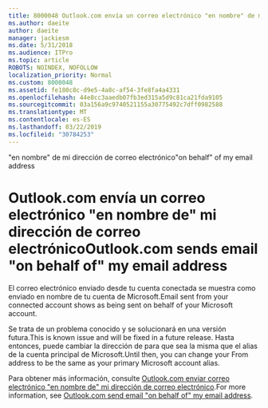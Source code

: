```yaml
---
title: 8000048 Outlook.com envía un correo electrónico "en nombre" de mi dirección de correo electrónico
ms.author: daeite
author: daeite
manager: jackiesm
ms.date: 5/31/2018
ms.audience: ITPro
ms.topic: article
ROBOTS: NOINDEX, NOFOLLOW
localization_priority: Normal
ms.custom: 8000048
ms.assetid: fe180c8c-d9e5-4a8c-af54-3fe8fa4a4331
ms.openlocfilehash: 44e8cc3aaedb07fb3ed315a5d9c81ca21fda9105
ms.sourcegitcommit: 03a156a9c9740521155a30775492c7dff0982588
ms.translationtype: MT
ms.contentlocale: es-ES
ms.lasthandoff: 03/22/2019
ms.locfileid: "30784253"
---
```

<span data-ttu-id="64def-102">"en nombre" de mi dirección de correo electrónico</span><span class="sxs-lookup"><span data-stu-id="64def-102">"on behalf" of my email address</span></span>

# <a name="outlookcom-sends-email-on-behalf-of-my-email-address"></a><span data-ttu-id="64def-103">Outlook.com envía un correo electrónico "en nombre de" mi dirección de correo electrónico</span><span class="sxs-lookup"><span data-stu-id="64def-103">Outlook.com sends email "on behalf of" my email address</span></span>

<span data-ttu-id="64def-104">El correo electrónico enviado desde tu cuenta conectada se muestra como enviado en nombre de tu cuenta de Microsoft.</span><span class="sxs-lookup"><span data-stu-id="64def-104">Email sent from your connected account shows as being sent on behalf of your Microsoft account.</span></span>
  
<span data-ttu-id="64def-105">Se trata de un problema conocido y se solucionará en una versión futura.</span><span class="sxs-lookup"><span data-stu-id="64def-105">This is known issue and will be fixed in a future release.</span></span> <span data-ttu-id="64def-106">Hasta entonces, puede cambiar la dirección de para que sea la misma que el alias de la cuenta principal de Microsoft.</span><span class="sxs-lookup"><span data-stu-id="64def-106">Until then, you can change your From address to be the same as your primary Microsoft account alias.</span></span>
  
<span data-ttu-id="64def-107">Para obtener más información, consulte [Outlook.com enviar correo electrónico "en nombre de" mi dirección de correo electrónico](https://go.microsoft.com/fwlink/p/?linkid=2001600&amp;clcid=0x409).</span><span class="sxs-lookup"><span data-stu-id="64def-107">For more information, see [Outlook.com send email "on behalf of" my email address](https://go.microsoft.com/fwlink/p/?linkid=2001600&amp;clcid=0x409).</span></span>
  

